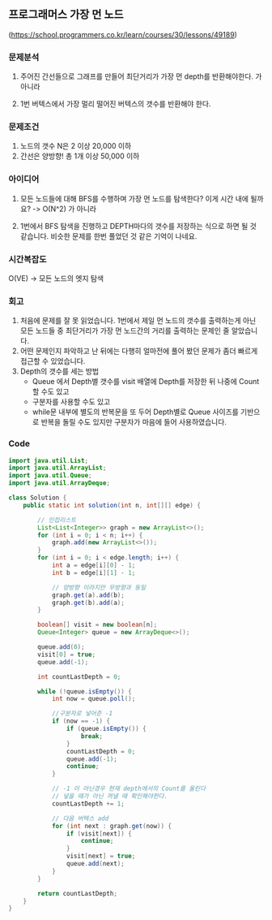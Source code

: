 ## 프로그래머스 가장 먼 노드

(https://school.programmers.co.kr/learn/courses/30/lessons/49189)

### 문제분석

1. 주어진 간선들으로 그래프를 만들어 최단거리가 가장 먼 depth를 반환해야한다. 가 아니라

1. 1번 버텍스에서 가장 멀리 떨어진 버텍스의 갯수를 반환해야 한다.

### 문제조건

1. 노드의 갯수 N은 2 이상 20,000 이하
2. 간선은 양방향! 총 1개 이상 50,000 이하

### 아이디어

1. 모든 노드들에 대해 BFS를 수행하며 가장 먼 노드를 탐색한다? 이게 시간 내에 될까요? -> O(N^2) 가 아니라

1. 1번에서 BFS 탐색을 진행하고 DEPTH마다의 갯수를 저장하는 식으로 하면 될 것 같습니다. 비슷한 문제를 한번 풀었던 것 같은 기억이 나네요.

### 시간복잡도

O(VE) -> 모든 노드의 엣지 탐색

### 회고

1. 처음에 문제를 잘 못 읽었습니다. 1번에서 제일 먼 노드의 갯수를 출력하는게 아닌 모든 노드들 중 최단거리가 가장 먼 노드간의 거리를 출력하는 문제인 줄 알았습니다.
2. 어떤 문제인지 파악하고 난 뒤에는 다행히 얼마전에 풀어 봤던 문제가 좀더 빠르게 접근할 수 있었습니다.
3. Depth의 갯수를 세는 방법
   - Queue 에서 Depth별 갯수를 visit 배열에 Depth를 저장한 뒤 나중에 Count 할 수도 있고
   - 구분자를 사용할 수도 있고
   - while문 내부에 별도의 반복문을 또 두어 Depth별로 Queue 사이즈를 기반으로 반복을 돌릴 수도 있지만 구분자가 마음에 들어 사용하였습니다.

### Code

```java
import java.util.List;
import java.util.ArrayList;
import java.util.Queue;
import java.util.ArrayDeque;

class Solution {
    public static int solution(int n, int[][] edge) {

        // 인접리스트
        List<List<Integer>> graph = new ArrayList<>();
        for (int i = 0; i < n; i++) {
            graph.add(new ArrayList<>());
        }
        for (int i = 0; i < edge.length; i++) {
            int a = edge[i][0] - 1;
            int b = edge[i][1] - 1;

            // 양방향 이라지만 무방향과 동일
            graph.get(a).add(b);
            graph.get(b).add(a);
        }

        boolean[] visit = new boolean[n];
        Queue<Integer> queue = new ArrayDeque<>();

        queue.add(0);
        visit[0] = true;
        queue.add(-1);

        int countLastDepth = 0;

        while (!queue.isEmpty()) {
            int now = queue.poll();

            //구분자로 넣어준 -1
            if (now == -1) {
                if (queue.isEmpty()) {
                    break;
                }
                countLastDepth = 0;
                queue.add(-1);
                continue;
            }

            // -1 이 아닌경우 현재 depth에서의 Count를 올린다
            // 넣을 때가 아닌 꺼낼 때 확인해야한다.
            countLastDepth += 1;

            // 다음 버텍스 add
            for (int next : graph.get(now)) {
                if (visit[next]) {
                    continue;
                }
                visit[next] = true;
                queue.add(next);
            }
        }

        return countLastDepth;
    }
}
```
